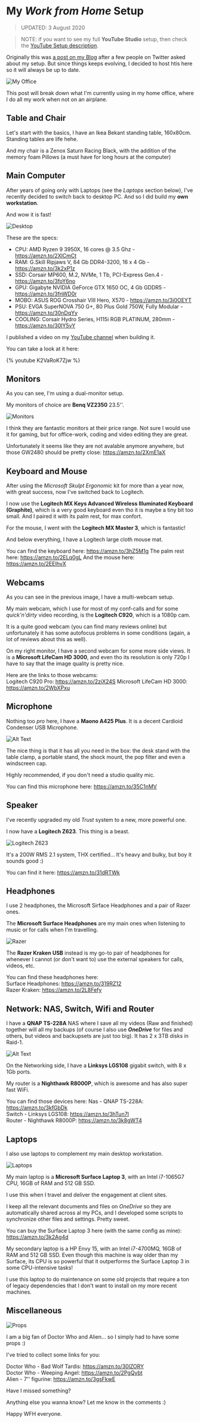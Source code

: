 # My _Work from Home_ Setup

> UPDATED: 3 August 2020
  
> NOTE: if you want to see my full __YouTube Studio__ setup, then check the [YouTube Setup description](YouTube%20Setup.md).

Originally this was [a post on my Blog](https://dev.to/n3wt0n/my-home-office-revealed-1l42) after a few people on Twitter asked about my setup. But since things keeps evolving, I decided to host htis here so it will always be up to date.

![My Office](./Images/Office.jpg)

This post will break down what I'm currently using in my home office, where I do all my work when not on an airplane.

## Table and Chair

Let's start with the basics, I have an Ikea Bekant standing table, 160x80cm. Standing tables are life hehe.

And my chair is a Zenox Saturn Racing Black, with the addition of the memory foam Pillows (a must have for long hours at the computer)

## Main Computer

After years of going only with Laptops (see the _Laptops_ section below), I've recently decided to switch back to desktop PC. And so I did build my __own workstation__.

And wow it is fast!

![Desktop](./Images/Desktop.jpg)

These are the specs:

- CPU: AMD Ryzen 9 3950X, 16 cores @ 3.5 Ghz - https://amzn.to/2XlCmCt
- RAM: G.Skill Ripjaws V, 64 Gb DDR4-3200, 16 x 4 Gb - https://amzn.to/3k2xP1z
- SSD: Corsair MP600, M.2, NVMe, 1 Tb, PCI-Express Gen.4 - https://amzn.to/3foY6no
- GPU: Gigabyte NVIDIA GeForce GTX 1650 OC, 4 Gb GDDR5 - https://amzn.to/3fnWD0r
- MOBO: ASUS ROG Crosshair VIII Hero, X570 - https://amzn.to/3i0OEYT
- PSU: EVGA SuperNOVA 750 G+, 80 Plus Gold 750W, Fully Modular - https://amzn.to/30nDqYy
- COOLING: Corsair Hydro Series, H115i RGB PLATINUM, 280mm - https://amzn.to/30lY5vY

I published a video on my [YouTube channel](https://www.youtube.com/CoderDave) when building it.

You can take a look at it here:

{% youtube K2VaRoK7Zjw %}

## Monitors

As you can see, I'm using a dual-monitor setup.

My monitors of choice are __Benq VZ2350__ 23.5''.

![Monitors](./Images/Monitors.jpg)

I think they are fantastic monitors at their price range. Not sure I would use it for gaming, but for office-work, coding and video editing they are great.

Unfortunately it seems like they are not avalable anymore anywhere, but those GW2480 should be pretty close: https://amzn.to/2XmE1aX

## Keyboard and Mouse

After using the _Microsoft Skulpt Ergonomic_ kit for more than a year now, with great success, now I've switched back to Logitech.

I now use  the __Logitech MX Keys Advanced Wireless Illuminated Keyboard (Graphite)__, which is a very good keyboard even tho it is maybe a tiny bit too small.
And I paired it with its palm rest, for max confort.

For the mouse, I went with the __Logitech MX Master 3__, which is fantastic!

And below everything, I have a Logitech large cloth mouse mat.

You can find the keyboard here: https://amzn.to/3hZ5M1g
The palm rest here: https://amzn.to/2ELq0gL
And the mouse here: https://amzn.to/2EEIhvX

## Webcams

As you can see in the previous image, I have a multi-webcam setup.

My main webcam, which I use for most of my conf-calls and for some _quick'n'dirty_ video recording, is the __Logitech C920__, which is a 1080p cam.

It is a quite good webcam (you can find many reviews online) but unfortunately it has some autofocus problems in some conditions (again, a lot of reviews about this as well).

On my right monitor, I have a second webcam for some more side views. It is a __Microsoft LifeCam HD 3000__, and even tho its resolution is only 720p I have to say that the image quality is pretty nice.

Here are the links to those webcams:  
Logitech C920 Pro: https://amzn.to/2ziX24S
Microsoft LifeCam HD 3000: https://amzn.to/2WbXPxu

## Microphone

Nothing too _pro_ here, I have a __Maono A425 Plus__. It is a decent Cardioid Condenser USB Microphone.

![Alt Text](https://dev-to-uploads.s3.amazonaws.com/i/jp3yl514swjshrweqjoe.jpg)

The nice thing is that it has all you need in the box: the desk stand with the table clamp, a portable stand, the shock mount, the pop filter and even a windscreen cap.

Highly recommended, if you don't need a studio quality mic.

You can find this microphone here: https://amzn.to/35C1nMV

## Speaker

I've recently upgraded my old _Trust_ system to a new, more powerful one.

I now have a __Logitech Z623__. This thing is a beast.

![Logitech Z623](./Images/LogitechZ623.jpg)

It's a 200W RMS 2.1 system, THX certified... It's heavy and bulky, but boy it sounds good :)

You can find it here: https://amzn.to/31dRTWk

## Headphones

I use 2 headphones, the Microsoft Sirface Headphones and a pair of Razer ones.

The __Microsoft Surface Headphones__ are my main ones when listening to music or for calls when I'm travelling.

![Razer](./Images/Headphones.jp)

The __Razer Kraken USB__ instead is my go-to pair of headphones for whenever I cannot (or don't want to) use the external speakers for calls, videos, etc.

You can find these headphones here:  
Surface Headphones: https://amzn.to/319RZ12  
Razer Kraken: https://amzn.to/2L8Fefy

## Network: NAS, Switch, Wifi and Router

I have a __QNAP TS-228A__ NAS where I save all my videos (Raw and finished) together will all my backups (of course I also use ___OneDrive___ for files and others, but videos and backupsets are just too big).
It has 2 x 3TB disks in Raid-1.

![Alt Text](https://dev-to-uploads.s3.amazonaws.com/i/ixhye4f5oe36ay0n4i0r.jpg)

On the Networking side, I have a __Linksys LGS108__ gigabit switch, with 8 x 1Gb ports.

My router is a __Nighthawk R8000P__, which is awesome and has also super fast WiFi.

You can find those devices here:
Nas - QNAP TS-228A: https://amzn.to/3kfGbDk  
Switch - Linksys LGS108: https://amzn.to/3hTun7I  
Router - Nighthawk R8000P: https://amzn.to/3k8gWT4  

## Laptops

I also use laptops to complement my main desktop workstation.

![Laptops](./Images/Laptops.jpg)

My main laptop is a __Microsoft Surface Laptop 3__, with an Intel i7-1065G7 CPU, 16GB of RAM and 512 GB SSD.

I use this when I travel and deliver the engagement at client sites.

I keep all the relevant documents and files on _OneDrive_ so they are automatically shared across al my PCs, and I developed some scripts to synchronize other files and settings. Pretty sweet.

You can buy the Surface Laptop 3 here (with the same config as mine): https://amzn.to/3k2Ag4d

My secondary laptop is a HP Envy 15, with an Intel i7-4700MQ, 16GB of RAM and 512 GB SSD. Even though this machine is way older than my Surface, its CPU is so powerful that it outperforms the Surface Laptop 3 in some CPU-intensive tasks!

I use this laptop to do maintenance on some old projects that require a ton of legacy dependencies that I don't want to install on my more recent machines.

## Miscellaneous

![Props](./Images/Props.jpg)

I am a big fan of Doctor Who and Alien... so I simply had to have some props :)

I've tried to collect some links for you:

Doctor Who - Bad Wolf Tardis: https://amzn.to/30lZORY  
Doctor Who - Weeping Angel: https://amzn.to/2PgQybt  
Alien - 7'' figurine: https://amzn.to/3gsFkwE

Have I missed something?

Anything else you wanna know? Let me know in the comments :)

Happy WFH everyone.
